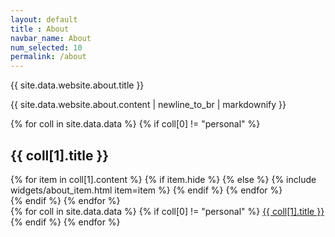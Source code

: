 ```yaml
---
layout: default
title : About
navbar_name: About
num_selected: 10
permalink: /about
---
```



<div class="row">
    <div class="col-12 col-lg-10">
        <div class="card border-0 shadow-sm bg-white">
            <div class="card-body p-5">
                <div class="row">
                    <div class="col">
                        <p class="h1 font-weight-normal">{{ site.data.website.about.title }}</p>
                        <p class="text-profile-bio">
                            {{ site.data.website.about.content | newline_to_br | markdownify }}
                        </p>
                    </div>
                    <!-- <div class="col-md-auto d-none d-md-block">
                        <figure class="figure">
                            <img 
                                src="{{ site.data.website.about.image }}" 
                                class="figure-img img-fluid img-thumbnail" 
                                style="height: 300px;"
                                data-toggle="tooltip" 
                                data-placement="top" 
                                title="{{ site.data.website.description.portrait_caption }}"
                            >
                            <figcaption class="figure-caption text-right"></figcaption>
                        </figure>
                    </div> -->
                </div>
            </div>
        </div>  
        {% for coll in site.data.data %}
        {% if coll[0] != "personal" %}
        <h2 class="pt-4" id="{{ coll[0] }}">{{ coll[1].title }}</h2>
        <div class="my-0 p-0 shadow-sm rounded-sm">
            {% for item in coll[1].content %}
                {% if item.hide %}
                {% else %}
                    {% include widgets/about_item.html item=item %}
                {% endif %}
            {% endfor %}
        </div>
        {% endif %}
        {% endfor %}
    </div>
    <div class="col-2 d-none d-lg-block">
        <div id="navbar-year" class="nav nav-pills flex-column sticky-top" style="top: 80px">
            {% for coll in site.data.data %}
            {% if coll[0] != "personal" %}
            <a class="nav-link d-block" href="#{{ coll[0] }}">{{ coll[1].title }}</a>
            {% endif %}
            {% endfor %}
        </div>
    </div>
</div>




